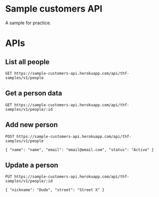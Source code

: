 # Sample customers API

A sample for practice.

# APIs

## List all people

```
GET https://sample-customers-api.herokuapp.com/api/thf-samples/v1/people
```

## Get a person data

```
GET https://sample-customers-api.herokuapp.com/api/thf-samples/v1/people/:id
```

## Add new person

```
POST https://sample-customers-api.herokuapp.com/api/thf-samples/v1/people

{ "name": "name", "email": "email@email.com", "status": "Active" }
```

## Update a person

```
PUT https://sample-customers-api.herokuapp.com/api/thf-samples/v1/people/:id

{ "nickname": "Dude", "street": "Street X" }
```
